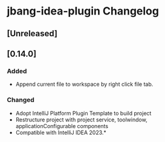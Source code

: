 <!-- Keep a Changelog guide -> https://keepachangelog.com -->

# jbang-idea-plugin Changelog

## [Unreleased]

## [0.14.0]

### Added

- Append current file to workspace by right click file tab.

### Changed

- Adopt IntelliJ Platform Plugin Template to build project
- Restructure project with project service, toolwindow, applicationConfigurable components
- Compatible with IntelliJ IDEA 2023.*
